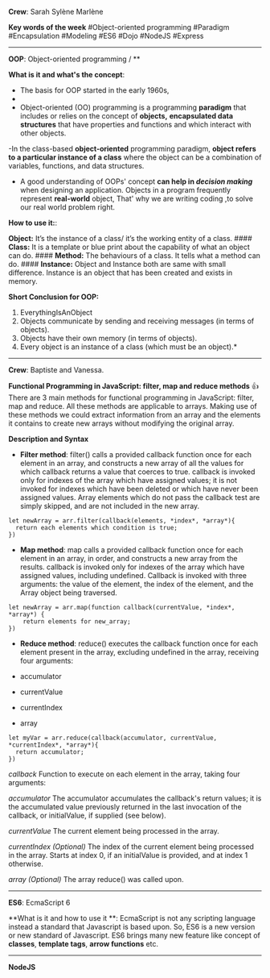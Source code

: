 ﻿


**Crew**:
Sarah
Sylène
Marlène


**Key words of the week**
#Object-oriented programming
#Paradigm
#Encapsulation
#Modeling
#ES6
#Dojo
#NodeJS
#Express

---------------------------------------------------------------------------------------------------
**OOP**: Object-oriented programming / **

**What is it and what's the concept**:

 - The basis for OOP started in the early 1960s, 
 - 
  - Object-oriented (OO) programming is a programming **paradigm** that
   includes or relies on the concept of **objects,** **encapsulated data
   structures** that have properties and functions and which interact
   with other objects.
   
   -In the class-based **object-oriented** programming paradigm, **object
   refers to a particular instance of a class** where the object can be
   a combination of variables, functions, and data structures.
   
  - A good understanding of OOPs' concept **can help in *decision
   making*** when designing an application.  Objects in a program
   frequently represent **real-world** object, That' why we are writing
   coding ,to solve our real world problem right.


**How to use it:**:

 **Object:** It’s the instance of a class/ it’s the working entity of a class. ####
  **Class:** It is a template or blue print about the capability of what an object can do. #### 
  **Method:** The behaviours of a class. It tells what a method can do. #### 
  **Instance:**  Object and Instance both are same with small difference.  Instance is an object that has been created and exists in memory.

**Short Conclusion for OOP:**
1. EverythingIsAnObject 
2. Objects communicate by sending and receiving messages (in terms of objects). 
3. Objects have their own memory (in terms of objects). 
4. Every object is an instance of a class (which must be an object).*


------------------------------------------------------------------------------------------------------------------------------------------------

**Crew**:
Baptiste and Vanessa.

**Functional Programming in JavaScript: filter, map and reduce methods** :thumbsup:
There are 3 main methods for functional programming in JavaScript: filter, map and reduce. All these methods are applicable to arrays. Making use of these methods we could extract information from an array and the elements it contains to create new arrays without modifying the original array. 

**Description and Syntax**

- **Filter method**: filter() calls a provided callback function once for each element in an array, and constructs a new array of all the values for which callback returns a value that coerces to true. callback is invoked only for indexes of the array which have assigned values; it is not invoked for indexes which have been deleted or which have never been assigned values. Array elements which do not pass the callback test are simply skipped, and are not included in the new array.
```
let newArray = arr.filter(callback(elements, *index*, *array*){
  return each elements which condition is true;
})
```

- **Map method**: map calls a provided callback function once for each element in an array, in order, and constructs a new array from the results. callback is invoked only for indexes of the array which have assigned values, including undefined. Callback is invoked with three arguments: the value of the element, the index of the element, and the Array object being traversed.

```
let newArray = arr.map(function callback(currentValue, *index*, *array*) {
    return elements for new_array;
})
```

- **Reduce method**: reduce() executes the callback function once for each element present in the array, excluding undefined in the array, receiving four arguments:

- accumulator
- currentValue
- currentIndex
- array

```
let myVar = arr.reduce(callback(accumulator, currentValue, *currentIndex*, *array*){
  return accumulator;
})
```

*callback*
Function to execute on each element in the array, taking four arguments:

*accumulator*
The accumulator accumulates the callback's return values; it is the accumulated value previously returned in the last invocation of the callback, or initialValue, if supplied (see below).

*currentValue*
The current element being processed in the array.

*currentIndex (Optional)*
The index of the current element being processed in the array. Starts at index 0, if an initialValue is provided, and at index 1 otherwise.

*array (Optional)*
The array reduce() was called upon.

------------------------------------------------------------------------------------------------------------------------------------------------

**ES6**: EcmaScript 6

**What is it and how to use it **:
EcmaScript is not any scripting language instead a standard that Javascript is based upon. 
So, ES6 is a new version or new standard of Javascript.
ES6 brings many new feature like concept of **classes**, **template tags**, **arrow functions** etc.



------------------------------------------------------------------------------------------------------------------------------------------------
**NodeJS**
















